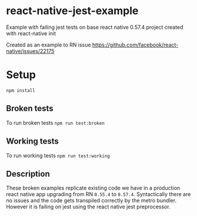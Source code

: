 # react-native-jest-example
Example with failing jest tests on base react native 0.57.4 project created with react-native init

Created as an example to RN issue https://github.com/facebook/react-native/issues/22175

# Setup
`npm install`

## Broken tests
To run broken tests `npm run test:broken`

## Working tests
To run working tests `npm run test:working`

## Description
These broken examples replicate existing code we have in a production react native app upgrading from RN `0.55.4` to `0.57.4`. Syntactically there are no issues and the code gets transpiled correctly by the metro bundler. However it is failing on jest using the react native jest preprocessor.
